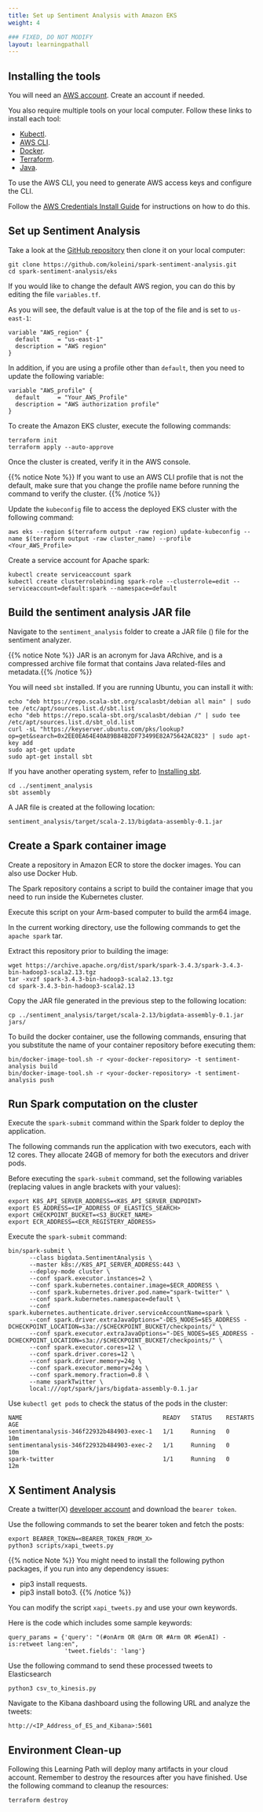 ```yaml
---
title: Set up Sentiment Analysis with Amazon EKS
weight: 4

### FIXED, DO NOT MODIFY
layout: learningpathall
---
```


## Installing the tools

You will need an [AWS account](https://docs.aws.amazon.com/accounts/latest/reference/manage-acct-creating.html). Create an account if needed. 

You also require multiple tools on your local computer. Follow these links to install each tool:

* [Kubectl](/install-guides/kubectl/).
* [AWS CLI](/install-guides/aws-cli/).
* [Docker](/install-guides/docker/).
* [Terraform](/install-guides/terraform/).
* [Java](/install-guides/java/).

To use the AWS CLI, you need to generate AWS access keys and configure the CLI. 

Follow the [AWS Credentials Install Guide](/install-guides/aws_access_keys/) for instructions on how to do this. 

## Set up Sentiment Analysis

Take a look at the [GitHub repository](https://github.com/koleini/spark-sentiment-analysis) then clone it on your local computer:

```console
git clone https://github.com/koleini/spark-sentiment-analysis.git
cd spark-sentiment-analysis/eks
```

If you would like to change the default AWS region, you can do this by editing the file `variables.tf`.

As you will see, the default value is at the top of the file and is set to `us-east-1`:

```output
variable "AWS_region" {
  default     = "us-east-1"
  description = "AWS region"
}
```

In addition, if you are using a profile other than `default`, then you need to update the following variable:

```output
variable "AWS_profile" {
  default     = "Your_AWS_Profile"
  description = "AWS authorization profile"
}
```

To create the Amazon EKS cluster, execute the following commands:

```console
terraform init
terraform apply --auto-approve
```

Once the cluster is created, verify it in the AWS console.

{{% notice Note %}}
If you want to use an AWS CLI profile that is not the default, make sure that you change the profile name before running the command to verify the cluster.
{{% /notice %}} 

Update the `kubeconfig` file to access the deployed EKS cluster with the following command:

```console
aws eks --region $(terraform output -raw region) update-kubeconfig --name $(terraform output -raw cluster_name) --profile <Your_AWS_Profile>
```

Create a service account for Apache spark:

```console
kubectl create serviceaccount spark
kubectl create clusterrolebinding spark-role --clusterrole=edit --serviceaccount=default:spark --namespace=default
```

## Build the sentiment analysis JAR file

Navigate to the `sentiment_analysis` folder to create a JAR file () file for the sentiment analyzer.

{{% notice Note %}}
JAR is an acronym for Java ARchive, and is a compressed archive file format that contains Java related-files and metadata.{{% /notice %}}

You will need `sbt` installed. If you are running Ubuntu, you can install it with:

```console
echo "deb https://repo.scala-sbt.org/scalasbt/debian all main" | sudo tee /etc/apt/sources.list.d/sbt.list
echo "deb https://repo.scala-sbt.org/scalasbt/debian /" | sudo tee /etc/apt/sources.list.d/sbt_old.list
curl -sL "https://keyserver.ubuntu.com/pks/lookup?op=get&search=0x2EE0EA64E40A89B84B2DF73499E82A75642AC823" | sudo apt-key add
sudo apt-get update
sudo apt-get install sbt
```

If you have another operating system, refer to [Installing sbt](https://www.scala-sbt.org/1.x/docs/Setup.html).

```console
cd ../sentiment_analysis
sbt assembly
```

A JAR file is created at the following location:

```console
sentiment_analysis/target/scala-2.13/bigdata-assembly-0.1.jar
```

## Create a Spark container image

Create a repository in Amazon ECR to store the docker images. You can also use Docker Hub.

The Spark repository contains a script to build the container image that you need to run inside the Kubernetes cluster. 

Execute this script on your Arm-based computer to build the arm64 image.

In the current working directory, use the following commands to get the `apache spark` tar. 

Extract this repository prior to building the image:

```console
wget https://archive.apache.org/dist/spark/spark-3.4.3/spark-3.4.3-bin-hadoop3-scala2.13.tgz
tar -xvzf spark-3.4.3-bin-hadoop3-scala2.13.tgz
cd spark-3.4.3-bin-hadoop3-scala2.13
```

Copy the JAR file generated in the previous step to the following location:

```console
cp ../sentiment_analysis/target/scala-2.13/bigdata-assembly-0.1.jar jars/
```

To build the docker container, use the following commands, ensuring that you substitute the name of your container repository before executing them:

```console
bin/docker-image-tool.sh -r <your-docker-repository> -t sentiment-analysis build
bin/docker-image-tool.sh -r <your-docker-repository> -t sentiment-analysis push
```

## Run Spark computation on the cluster

Execute the `spark-submit` command within the Spark folder to deploy the application. 

The following commands run the application with two executors, each with 12 cores. They allocate 24GB of memory for both the executors and driver pods.

 Before executing the `spark-submit` command, set the following variables (replacing values in angle brackets with your values):

```console
export K8S_API_SERVER_ADDRESS=<K8S_API_SERVER_ENDPOINT>
export ES_ADDRESS=<IP_ADDRESS_OF_ELASTICS_SEARCH>
export CHECKPOINT_BUCKET=<S3_BUCKET_NAME>
export ECR_ADDRESS=<ECR_REGISTERY_ADDRESS>
```

Execute the `spark-submit` command:

```console
bin/spark-submit \
      --class bigdata.SentimentAnalysis \
      --master k8s://K8S_API_SERVER_ADDRESS:443 \
      --deploy-mode cluster \
      --conf spark.executor.instances=2 \
      --conf spark.kubernetes.container.image=$ECR_ADDRESS \
      --conf spark.kubernetes.driver.pod.name="spark-twitter" \
      --conf spark.kubernetes.namespace=default \
      --conf spark.kubernetes.authenticate.driver.serviceAccountName=spark \
      --conf spark.driver.extraJavaOptions="-DES_NODES=$ES_ADDRESS -DCHECKPOINT_LOCATION=s3a://$CHECKPOINT_BUCKET/checkpoints/" \
      --conf spark.executor.extraJavaOptions="-DES_NODES=$ES_ADDRESS -DCHECKPOINT_LOCATION=s3a://$CHECKPOINT_BUCKET/checkpoints/" \
      --conf spark.executor.cores=12 \
      --conf spark.driver.cores=12 \
      --conf spark.driver.memory=24g \
      --conf spark.executor.memory=24g \
      --conf spark.memory.fraction=0.8 \
      --name sparkTwitter \
      local:///opt/spark/jars/bigdata-assembly-0.1.jar
```

Use `kubectl get pods` to check the status of the pods in the cluster:

```output
NAME                                        READY   STATUS    RESTARTS   AGE
sentimentanalysis-346f22932b484903-exec-1   1/1     Running   0          10m
sentimentanalysis-346f22932b484903-exec-2   1/1     Running   0          10m
spark-twitter                               1/1     Running   0          12m
```

## X Sentiment Analysis

Create a twitter(X) [developer account](https://developer.x.com/en/docs/x-api/getting-started/getting-access-to-the-x-api) and download the `bearer token`. 

Use the following commands to set the bearer token and fetch the posts:

```console
export BEARER_TOKEN=<BEARER_TOKEN_FROM_X>
python3 scripts/xapi_tweets.py
```
{{% notice Note %}}
You might need to install the following python packages, if you run into any dependency issues:
* pip3 install requests.
* pip3 install boto3.
{{% /notice %}}

You can modify the script `xapi_tweets.py` and use your own keywords. 

Here is the code which includes some sample keywords: 

```output
query_params = {'query': "(#onArm OR @Arm OR #Arm OR #GenAI) -is:retweet lang:en",
                'tweet.fields': 'lang'}
```

Use the following command to send these processed tweets to Elasticsearch

```console
python3 csv_to_kinesis.py
```

Navigate to the Kibana dashboard using the following URL and analyze the tweets:

```console
http://<IP_Address_of_ES_and_Kibana>:5601
```

## Environment Clean-up

Following this Learning Path will deploy many artifacts in your cloud account. Remember to destroy the resources after you have finished. Use the following command to cleanup the resources:

```console
terraform destroy
```
